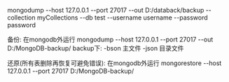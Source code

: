 mongodump
  --host 127.0.0.1
  --port 27017
  --out D:/databack/backup
  --collection myCollections
  --db test
  --username username
  --password password

备份:
在mongodb外运行 mongodump --host 127.0.0.1 --port 27017 --out D:/MongoDB-backup/
backup下:
  -bson 主文件
  -json 目录文件

还原(所有表删除再恢复可避免错误):
在mongodb外运行 mongorestore --host 127.0.0.1 --port 27017 D:/MongoDB-backup/